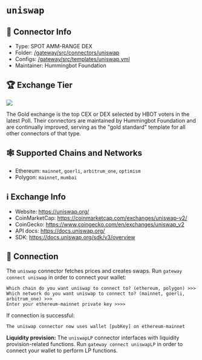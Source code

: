 # `uniswap`

## 📁 Connector Info

* Type: SPOT AMM-RANGE DEX
* Folder: [/gateway/src/connectors/uniswap](https://github.com/hummingbot/hummingbot/tree/master/gateway/src/connectors/uniswap)
* Configs: [/gateway/src/templates/uniswap.yml](https://github.com/hummingbot/hummingbot/blob/master/gateway/src/templates/uniswap.yml)
* Maintainer: Hummingbot Foundation

## 🏆 Exchange Tier

![](https://img.shields.io/static/v1?label=Hummingbot&message=GOLD&color=yellow)

The Gold exchange is the top CEX or DEX selected by HBOT voters in the latest Poll. Their connectors are maintained by Hummingbot Foundation and are continually improved, serving as the "gold standard" template for all other connectors of that type.

## 🕸️ Supported Chains and Networks

* Ethereum: `mainnet`, `goerli`, `arbitrum_one`, `optimism`
* Polygon: `mainnet`, `mumbai`

## ℹ️ Exchange Info

* Website: https://uniswap.org/
* CoinMarketCap: https://coinmarketcap.com/exchanges/uniswap-v2/
* CoinGecko: https://www.coingecko.com/en/exchanges/uniswap_v2
* API docs: https://docs.uniswap.org/
* SDK: https://docs.uniswap.org/sdk/v3/overview

## 🔑 Connection

The `uniswap` connector fetches prices and creates swaps. Run `gateway connect uniswap` in order to connect your wallet:

```
Which chain do you want uniswap to connect to? (ethereum, polygon) >>>
Which network do you want uniswap to connect to? (mainnet, goerli, arbitrum_one) >>>
Enter your ethereum-mainnet private key >>>>
```

If connection is successful:
```
The uniswap connector now uses wallet [pubKey] on ethereum-mainnet
```

**Liquidity provision:** The  `uniswapLP` connector interfaces with liquidity provision-related functions. Run `gateway connect uniswapLP` in order to connect your wallet to perform LP functions.